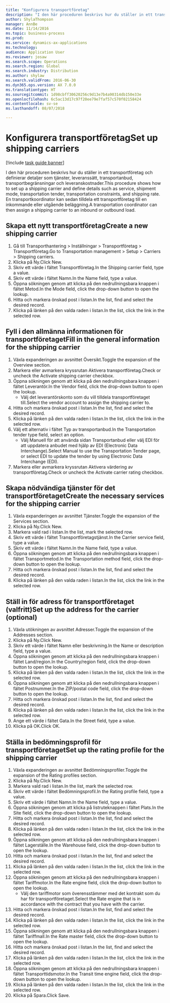 ```yaml
--- 
title: "Konfigurera transportföretag"
description: "I den här proceduren beskrivs hur du ställer in ett transportföretag och definierar detaljer som tjänster, leveranssätt, transportanbud, transportbegränsningar och leveranskostnader."
author: ShylaThompson
manager: AnnBe
ms.date: 11/14/2016
ms.topic: business-process
ms.prod: 
ms.service: dynamics-ax-applications
ms.technology: 
audience: Application User
ms.reviewer: josaw
ms.search.scope: Operations
ms.search.region: Global
ms.search.industry: Distribution
ms.author: shylaw
ms.search.validFrom: 2016-06-30
ms.dyn365.ops.version: AX 7.0.0
ms.translationtype: HT
ms.sourcegitcommit: 1d98cbff30620256c9d13e7b4a90314db150e33e
ms.openlocfilehash: 6c5ac13d17c97f20ee79e7faf57c570f02158424
ms.contentlocale: sv-se
ms.lasthandoff: 08/07/2018

---
```

# <a name="set-up-shipping-carriers"></a><span data-ttu-id="8b81a-103">Konfigurera transportföretag</span><span class="sxs-lookup"><span data-stu-id="8b81a-103">Set up shipping carriers</span></span>

[!include [task guide banner](../../includes/task-guide-banner.md)]

<span data-ttu-id="8b81a-104">I den här proceduren beskrivs hur du ställer in ett transportföretag och definierar detaljer som tjänster, leveranssätt, transportanbud, transportbegränsningar och leveranskostnader.</span><span class="sxs-lookup"><span data-stu-id="8b81a-104">This procedure shows how to set up a shipping carrier and define details such as service, shipment mode, transportation tender, transportation constraints, and shipping rate.</span></span> <span data-ttu-id="8b81a-105">En transportkoordinator kan sedan tilldela ett transportföretag till en inkommande eller utgående beläggning.</span><span class="sxs-lookup"><span data-stu-id="8b81a-105">A transportation coordinator can then assign a shipping carrier to an inbound or outbound load.</span></span>


## <a name="create-a-new-shipping-carrier"></a><span data-ttu-id="8b81a-106">Skapa ett nytt transportföretag</span><span class="sxs-lookup"><span data-stu-id="8b81a-106">Create a new shipping carrier</span></span>
1. <span data-ttu-id="8b81a-107">Gå till Transporthantering > Inställningar > Transportföretag > Transportföretag.</span><span class="sxs-lookup"><span data-stu-id="8b81a-107">Go to Transportation management > Setup > Carriers > Shipping carriers.</span></span>
2. <span data-ttu-id="8b81a-108">Klicka på Ny.</span><span class="sxs-lookup"><span data-stu-id="8b81a-108">Click New.</span></span>
3. <span data-ttu-id="8b81a-109">Skriv ett värde i fältet Transportföretag.</span><span class="sxs-lookup"><span data-stu-id="8b81a-109">In the Shipping carrier field, type a value.</span></span>
4. <span data-ttu-id="8b81a-110">Skriv ett värde i fältet Namn.</span><span class="sxs-lookup"><span data-stu-id="8b81a-110">In the Name field, type a value.</span></span>
5. <span data-ttu-id="8b81a-111">Öppna sökningen genom att klicka på den nedrullningsbara knappen i fältet Metod.</span><span class="sxs-lookup"><span data-stu-id="8b81a-111">In the Mode field, click the drop-down button to open the lookup.</span></span>
6. <span data-ttu-id="8b81a-112">Hitta och markera önskad post i listan.</span><span class="sxs-lookup"><span data-stu-id="8b81a-112">In the list, find and select the desired record.</span></span>
7. <span data-ttu-id="8b81a-113">Klicka på länken på den valda raden i listan.</span><span class="sxs-lookup"><span data-stu-id="8b81a-113">In the list, click the link in the selected row.</span></span>

## <a name="fill-in-the-general-information-for-the-shipping-carrier"></a><span data-ttu-id="8b81a-114">Fyll i den allmänna informationen för transportföretaget</span><span class="sxs-lookup"><span data-stu-id="8b81a-114">Fill in the general information for the shipping carrier</span></span>
1. <span data-ttu-id="8b81a-115">Växla expanderingen av avsnittet Översikt.</span><span class="sxs-lookup"><span data-stu-id="8b81a-115">Toggle the expansion of the Overview section.</span></span>
2. <span data-ttu-id="8b81a-116">Markera eller avmarkera kryssrutan Aktivera transportföretag.</span><span class="sxs-lookup"><span data-stu-id="8b81a-116">Check or uncheck the Activate shipping carrier checkbox.</span></span>
3. <span data-ttu-id="8b81a-117">Öppna sökningen genom att klicka på den nedrullningsbara knappen i fältet Leverantör.</span><span class="sxs-lookup"><span data-stu-id="8b81a-117">In the Vendor field, click the drop-down button to open the lookup.</span></span>
    * <span data-ttu-id="8b81a-118">Välj det leverantörskonto som du vill tilldela transportföretaget till.</span><span class="sxs-lookup"><span data-stu-id="8b81a-118">Select the vendor account to assign the shipping carrier to.</span></span>  
4. <span data-ttu-id="8b81a-119">Hitta och markera önskad post i listan.</span><span class="sxs-lookup"><span data-stu-id="8b81a-119">In the list, find and select the desired record.</span></span>
5. <span data-ttu-id="8b81a-120">Klicka på länken på den valda raden i listan.</span><span class="sxs-lookup"><span data-stu-id="8b81a-120">In the list, click the link in the selected row.</span></span>
6. <span data-ttu-id="8b81a-121">Välj ett alternativ i fältet Typ av transportanbud.</span><span class="sxs-lookup"><span data-stu-id="8b81a-121">In the Transportation tender type field, select an option.</span></span>
    * <span data-ttu-id="8b81a-122">Välj Manuell för att använda sidan Transportanbud eller välj EDI för att uppdatera anbudet med hjälp av EDI (Electronic Data Interchange).</span><span class="sxs-lookup"><span data-stu-id="8b81a-122">Select Manual to use the Transportation Tender page, or select EDI to update the tender by using Electronic Data Interchange (EDI).</span></span>  
7. <span data-ttu-id="8b81a-123">Markera eller avmarkera kryssrutan Aktivera värdering av transportföretag.</span><span class="sxs-lookup"><span data-stu-id="8b81a-123">Check or uncheck the Activate carrier rating checkbox.</span></span>

## <a name="create-the-necessary-services-for-the-shipping-carrier"></a><span data-ttu-id="8b81a-124">Skapa nödvändiga tjänster för det transportföretaget</span><span class="sxs-lookup"><span data-stu-id="8b81a-124">Create the necessary services for the shipping carrier</span></span>
1. <span data-ttu-id="8b81a-125">Växla expanderingen av avsnittet Tjänster.</span><span class="sxs-lookup"><span data-stu-id="8b81a-125">Toggle the expansion of the Services section.</span></span>
2. <span data-ttu-id="8b81a-126">Klicka på Ny.</span><span class="sxs-lookup"><span data-stu-id="8b81a-126">Click New.</span></span>
3. <span data-ttu-id="8b81a-127">Markera vald rad i listan.</span><span class="sxs-lookup"><span data-stu-id="8b81a-127">In the list, mark the selected row.</span></span>
4. <span data-ttu-id="8b81a-128">Skriv ett värde i fältet Transportföretagstjänst.</span><span class="sxs-lookup"><span data-stu-id="8b81a-128">In the Carrier service field, type a value.</span></span>
5. <span data-ttu-id="8b81a-129">Skriv ett värde i fältet Namn.</span><span class="sxs-lookup"><span data-stu-id="8b81a-129">In the Name field, type a value.</span></span>
6. <span data-ttu-id="8b81a-130">Öppna sökningen genom att klicka på den nedrullningsbara knappen i fältet Transportmetod.</span><span class="sxs-lookup"><span data-stu-id="8b81a-130">In the Transportation method field, click the drop-down button to open the lookup.</span></span>
7. <span data-ttu-id="8b81a-131">Hitta och markera önskad post i listan.</span><span class="sxs-lookup"><span data-stu-id="8b81a-131">In the list, find and select the desired record.</span></span>
8. <span data-ttu-id="8b81a-132">Klicka på länken på den valda raden i listan.</span><span class="sxs-lookup"><span data-stu-id="8b81a-132">In the list, click the link in the selected row.</span></span>

## <a name="set-up-the-address-for-the-carrier-optional"></a><span data-ttu-id="8b81a-133">Ställ in för adress för transportföretaget (valfritt)</span><span class="sxs-lookup"><span data-stu-id="8b81a-133">Set up the address for the carrier (optional)</span></span>
1. <span data-ttu-id="8b81a-134">Växla utökningen av avsnittet Adresser.</span><span class="sxs-lookup"><span data-stu-id="8b81a-134">Toggle the expansion of the Addresses section.</span></span>
2. <span data-ttu-id="8b81a-135">Klicka på Ny.</span><span class="sxs-lookup"><span data-stu-id="8b81a-135">Click New.</span></span>
3. <span data-ttu-id="8b81a-136">Skriv ett värde i fältet Namn eller beskrivning.</span><span class="sxs-lookup"><span data-stu-id="8b81a-136">In the Name or description field, type a value.</span></span>
4. <span data-ttu-id="8b81a-137">Öppna sökningen genom att klicka på den nedrullningsbara knappen i fältet Land/region.</span><span class="sxs-lookup"><span data-stu-id="8b81a-137">In the Country/region field, click the drop-down button to open the lookup.</span></span>
5. <span data-ttu-id="8b81a-138">Klicka på länken på den valda raden i listan.</span><span class="sxs-lookup"><span data-stu-id="8b81a-138">In the list, click the link in the selected row.</span></span>
6. <span data-ttu-id="8b81a-139">Öppna sökningen genom att klicka på den nedrullningsbara knappen i fältet Postnummer.</span><span class="sxs-lookup"><span data-stu-id="8b81a-139">In the ZIP/postal code field, click the drop-down button to open the lookup.</span></span>
7. <span data-ttu-id="8b81a-140">Hitta och markera önskad post i listan.</span><span class="sxs-lookup"><span data-stu-id="8b81a-140">In the list, find and select the desired record.</span></span>
8. <span data-ttu-id="8b81a-141">Klicka på länken på den valda raden i listan.</span><span class="sxs-lookup"><span data-stu-id="8b81a-141">In the list, click the link in the selected row.</span></span>
9. <span data-ttu-id="8b81a-142">Ange ett värde i fältet Gata.</span><span class="sxs-lookup"><span data-stu-id="8b81a-142">In the Street field, type a value.</span></span>
10. <span data-ttu-id="8b81a-143">Klicka på OK.</span><span class="sxs-lookup"><span data-stu-id="8b81a-143">Click OK.</span></span>

## <a name="set-up-the-rating-profile-for-the-shipping-carrier"></a><span data-ttu-id="8b81a-144">Ställa in bedömningsprofil för transportföretaget</span><span class="sxs-lookup"><span data-stu-id="8b81a-144">Set up the rating profile for the shipping carrier</span></span>
1. <span data-ttu-id="8b81a-145">Växla expanderingen av avsnittet Bedömningsprofiler.</span><span class="sxs-lookup"><span data-stu-id="8b81a-145">Toggle the expansion of the Rating profiles section.</span></span>
2. <span data-ttu-id="8b81a-146">Klicka på Ny.</span><span class="sxs-lookup"><span data-stu-id="8b81a-146">Click New.</span></span>
3. <span data-ttu-id="8b81a-147">Markera vald rad i listan.</span><span class="sxs-lookup"><span data-stu-id="8b81a-147">In the list, mark the selected row.</span></span>
4. <span data-ttu-id="8b81a-148">Skriv ett värde i fältet Bedömningsprofil.</span><span class="sxs-lookup"><span data-stu-id="8b81a-148">In the Rating profile field, type a value.</span></span>
5. <span data-ttu-id="8b81a-149">Skriv ett värde i fältet Namn.</span><span class="sxs-lookup"><span data-stu-id="8b81a-149">In the Name field, type a value.</span></span>
6. <span data-ttu-id="8b81a-150">Öppna sökningen genom att klicka på listruteknappen i fältet Plats.</span><span class="sxs-lookup"><span data-stu-id="8b81a-150">In the Site field, click the drop-down button to open the lookup.</span></span>
7. <span data-ttu-id="8b81a-151">Hitta och markera önskad post i listan.</span><span class="sxs-lookup"><span data-stu-id="8b81a-151">In the list, find and select the desired record.</span></span>
8. <span data-ttu-id="8b81a-152">Klicka på länken på den valda raden i listan.</span><span class="sxs-lookup"><span data-stu-id="8b81a-152">In the list, click the link in the selected row.</span></span>
9. <span data-ttu-id="8b81a-153">Öppna sökningen genom att klicka på den nedrullningsbara knappen i fältet Lagerställe.</span><span class="sxs-lookup"><span data-stu-id="8b81a-153">In the Warehouse field, click the drop-down button to open the lookup.</span></span>
10. <span data-ttu-id="8b81a-154">Hitta och markera önskad post i listan.</span><span class="sxs-lookup"><span data-stu-id="8b81a-154">In the list, find and select the desired record.</span></span>
11. <span data-ttu-id="8b81a-155">Klicka på länken på den valda raden i listan.</span><span class="sxs-lookup"><span data-stu-id="8b81a-155">In the list, click the link in the selected row.</span></span>
12. <span data-ttu-id="8b81a-156">Öppna sökningen genom att klicka på den nedrullningsbara knappen i fältet Tariffmotor.</span><span class="sxs-lookup"><span data-stu-id="8b81a-156">In the Rate engine field, click the drop-down button to open the lookup.</span></span>
    * <span data-ttu-id="8b81a-157">Välj den tariffmotor som överensstämmer med det kontrakt som du har för transportföretaget.</span><span class="sxs-lookup"><span data-stu-id="8b81a-157">Select the Rate engine that is in accordance with the contract that you have with the carrier.</span></span>  
13. <span data-ttu-id="8b81a-158">Hitta och markera önskad post i listan.</span><span class="sxs-lookup"><span data-stu-id="8b81a-158">In the list, find and select the desired record.</span></span>
14. <span data-ttu-id="8b81a-159">Klicka på länken på den valda raden i listan.</span><span class="sxs-lookup"><span data-stu-id="8b81a-159">In the list, click the link in the selected row.</span></span>
15. <span data-ttu-id="8b81a-160">Öppna sökningen genom att klicka på den nedrullningsbara knappen i fältet Tariffmall.</span><span class="sxs-lookup"><span data-stu-id="8b81a-160">In the Rate master field, click the drop-down button to open the lookup.</span></span>
16. <span data-ttu-id="8b81a-161">Hitta och markera önskad post i listan.</span><span class="sxs-lookup"><span data-stu-id="8b81a-161">In the list, find and select the desired record.</span></span>
17. <span data-ttu-id="8b81a-162">Klicka på länken på den valda raden i listan.</span><span class="sxs-lookup"><span data-stu-id="8b81a-162">In the list, click the link in the selected row.</span></span>
18. <span data-ttu-id="8b81a-163">Öppna sökningen genom att klicka på den nedrullningsbara knappen i fältet Transporttidsmotor.</span><span class="sxs-lookup"><span data-stu-id="8b81a-163">In the Transit time engine field, click the drop-down button to open the lookup.</span></span>
19. <span data-ttu-id="8b81a-164">Klicka på länken på den valda raden i listan.</span><span class="sxs-lookup"><span data-stu-id="8b81a-164">In the list, click the link in the selected row.</span></span>
20. <span data-ttu-id="8b81a-165">Klicka på Spara.</span><span class="sxs-lookup"><span data-stu-id="8b81a-165">Click Save.</span></span>


